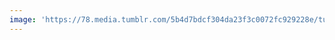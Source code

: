 ```yaml
---
image: 'https://78.media.tumblr.com/5b4d7bdcf304da23f3c0072fc929228e/tumblr_pd8ovadP9a1tbdx3so1_1280.jpg'
---
```

